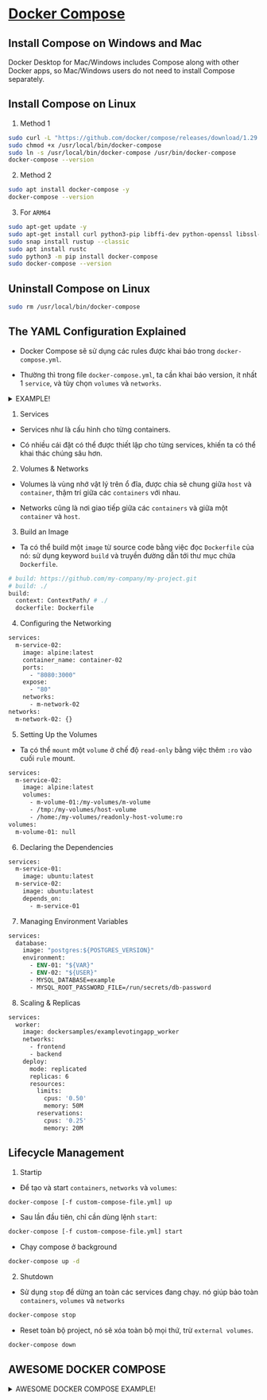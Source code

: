 
# [Docker Compose](https://github.com/docker/awesome-compose)

## Install Compose on Windows and Mac

Docker Desktop for Mac/Windows includes Compose along with other Docker apps, so Mac/Windows users do not need to install Compose separately.

## Install Compose on Linux

1. Method 1

```bash
sudo curl -L "https://github.com/docker/compose/releases/download/1.29.2/docker-compose-$(uname -s)-$(uname -m)" -o /usr/local/bin/docker-compose
sudo chmod +x /usr/local/bin/docker-compose
sudo ln -s /usr/local/bin/docker-compose /usr/bin/docker-compose
docker-compose --version
```

2. Method 2

```bash
sudo apt install docker-compose -y
docker-compose --version
```

3. For `ARM64`

```bash
sudo apt-get update -y
sudo apt-get install curl python3-pip libffi-dev python-openssl libssl-dev zlib1g-dev gcc g++ make -y
sudo snap install rustup --classic
sudo apt install rustc
sudo python3 -m pip install docker-compose
sudo docker-compose --version
```

## Uninstall Compose on Linux

```bash
sudo rm /usr/local/bin/docker-compose
```

## The YAML Configuration Explained

- Docker Compose sẽ sử dụng các rules được khai báo trong `docker-compose.yml`.

- Thường thì trong file `docker-compose.yml`, ta cần khai báo version, ít nhất 1 `service`, và tùy chọn `volumes` và `networks`.

<details>
  <summary>EXAMPLE!</summary>

```dockerfile
version: "3.7"

services:
  m-service-01:
    image: ubuntu:latest
    container_name: container-01
    healthcheck:
      test: ["CMD-SHELL", "curl --silent --fail localhost:9200/_cluster/health || exit 1"]
      interval: 10s
      retries: 10
      start_period: 10s
      timeout: 3s
    restart: "no"
    stdin_open: true
    ports:
      - "80:80"
    networks:
      - m-network-01

  m-service-02:
    image: alpine:latest
    container_name: container-02
    ports:
      - "8080:3000"
    volumes:
      - m-volume-01:/my-volumes/m-volume
      - /tmp:/my-volumes/host-volume
      - /home:/my-volumes/readonly-host-volume:ro
    networks:
      - m-network-02

  m-service-03:
    build:
      context: ContextPath/ # ./
      dockerfile: Dockerfile
    image: image-03
    container_name: container-03
    restart: unless-stopped
    depends_on:
      - m-service-04
    volumes:
      - m-volume-01:/my-volumes/database
    ports:
      - "8081:3000"
      - "81:80"
    deploy:
      resources:
        limits:
          memory: 1.5G

  m-service-04:
    build: https://github.com/my-company/my-project.git
    image: image-04
    container_name: container-04
    environment:
      ACCEPT_EULA: "Y"
      SA_PASSWORD: example_123
    restart: always
    depends_on:
      m-service-04:
        condition: service_healthy
    secrets:
      - db-password
    expose:
      - "80"
    networks:
      - m-network-02
      - m-network-01
    deploy:
      mode: replicated
      replicas: 6
      resources:
        limits:
          cpus: '0.50'
          memory: 50M
        reservations:
          cpus: '0.25'
          memory: 20M

  m-service-05:
    image: "postgres:${POSTGRES_VERSION}"
    container_name: flask-app
    restart: always
    ports:
      - '8000:8000'
    healthcheck:
      test: ["CMD-SHELL", "curl --silent --fail localhost:8000/flask-health-check || exit 1"]
      interval: 10s
      timeout: 10s
      retries: 3
    command: gunicorn -w 3 -t 60 -b 0.0.0.0:8000 app:app

  db:
    # We use a mariadb image which supports both amd64 & arm64 architecture
    image: mariadb:10.6.4-$(lsb_release -cs)"
    # If you really want to use MySQL, uncomment the following line
    # image: mysql:8.0.27
    command: '--default-authentication-plugin=mysql_native_password'
    restart: always
    healthcheck:
      test:
        [
          "CMD",
          "mysqladmin",
          "ping",
          "-h",
          "127.0.0.1",
          "--silent"
        ]
      interval: 3s
      retries: 5
      start_period: 30s
    secrets:
      - db-password
    volumes:
      - db-data:/var/lib/mysql
      - /var/run/docker.sock:/var/run/docker.sock
    environment:
      - ENV-01: "${VAR}"
      - ENV-02: "${USER}"
      - MYSQL_DATABASE=example
      - MYSQL_ROOT_PASSWORD_FILE=/run/secrets/db-password
    expose:
      - 3306
    proxy:
      build: proxy
      ports:
        - 81:80
      depends_on:
        - m-service-02
    labels:
      - "traefik.enable=true"
      - "traefik.http.routers.go.rule=Path(`/`)"
      - "traefik.http.services.go.loadbalancer.server.port=80"

volumes:
  m-volume-01: null
  m-volume-02: null
  db-data: null

networks:
  m-network-01: {}
  m-network-02: {}

secrets:
  db-password:
    file: db/password.txt
```
</details>

1. Services

- Services như là cấu hình cho từng containers.

- Có nhiều cái đặt có thể được thiết lập cho từng services, khiến ta có thể khai thác chúng sâu hơn.


2. Volumes & Networks

- Volumes là vùng nhớ vật lý trên ổ đĩa, được chia sẽ chung giữa `host` và `container`, thậm trí giữa các `containers` với nhau.

- Networks cũng là nơi giao tiếp giữa các `containers` và giữa một `container` và `host`.

3. Build an Image

- Ta có thể build một `image` từ source code bằng việc đọc `Dockerfile` của nó: sử dụng keyword `build` và truyền đường dẫn tới thư mục chứa `Dockerfile`.

```dockerfile
# build: https://github.com/my-company/my-project.git
# build: ./
build:
  context: ContextPath/ # ./
  dockerfile: Dockerfile
```

4. Configuring the Networking

```dockerfile
services:
  m-service-02:
    image: alpine:latest
    container_name: container-02
    ports:
      - "8080:3000"
    expose:
      - "80"
    networks:
      - m-network-02
networks:
  m-network-02: {}
```

5. Setting Up the Volumes

- Ta có thể `mount` một `volume` ở chế độ `read-only` bằng việc thêm `:ro` vào cuối `rule` mount.

```dockerfile
services:
  m-service-02:
    image: alpine:latest
    volumes:
      - m-volume-01:/my-volumes/m-volume
      - /tmp:/my-volumes/host-volume
      - /home:/my-volumes/readonly-host-volume:ro
volumes:
  m-volume-01: null
```

6. Declaring the Dependencies

```dockerfile
services:
  m-service-01:
    image: ubuntu:latest
  m-service-02:
    image: ubuntu:latest
    depends_on:
      - m-service-01
```

7. Managing Environment Variables

```dockerfile
services:
  database: 
    image: "postgres:${POSTGRES_VERSION}"
    environment:
      - ENV-01: "${VAR}"
      - ENV-02: "${USER}"
      - MYSQL_DATABASE=example
      - MYSQL_ROOT_PASSWORD_FILE=/run/secrets/db-password
```

8. Scaling & Replicas

```dockerfile
services:
  worker:
    image: dockersamples/examplevotingapp_worker
    networks:
      - frontend
      - backend
    deploy:
      mode: replicated
      replicas: 6
      resources:
        limits:
          cpus: '0.50'
          memory: 50M
        reservations:
          cpus: '0.25'
          memory: 20M
```

## Lifecycle Management

1. Startip

- Để tạo và start `containers`, `networks` và `volumes`:

```bash
docker-compose [-f custom-compose-file.yml] up
```

- Sau lần đầu tiên, chỉ cần dùng lệnh `start`:

```bash
docker-compose [-f custom-compose-file.yml] start
```

- Chạy compose ở background

```bash
docker-compose up -d
```

2. Shutdown

- Sử dụng `stop` để dừng an toàn các services đang chạy. nó giúp bảo toàn `containers`, `volumes` và `networks`

```bash
docker-compose stop
```

- Reset toàn bộ project, nó sẽ xóa toàn bộ mọi thứ, trừ `external volumes`.

```bash
docker-compose down
```

## AWESOME DOCKER COMPOSE
<details>
  <summary>AWESOME DOCKER COMPOSE EXAMPLE!</summary>

- `angular`

```dockerfile
services:
  web:
    build: angular
    ports:
      - 4200:4200
    volumes:
      - ./angular:/project
      - /project/node_modules
```

- `apache-php`

```dockerfile
services:
  web:
    build: app
    ports:
      - '80:80'
    volumes:
      - ./app:/var/www/html/
```

- `aspnet-mssql`

```dockerfile
services:
  web:
    build: app/aspnetapp
    ports:
      - 80:80
  db:
    environment:
      ACCEPT_EULA: "Y"
      SA_PASSWORD: example_123
    # mssql server image isn't available for arm64 architecture, so we use azure-sql instead
    image: mcr.microsoft.com/azure-sql-edge:1.0.4
    # If you really want to use MS SQL Server, uncomment the following line
    # image: mcr.microsoft.com/mssql/server
    restart: always
    healthcheck:
        test: ["CMD-SHELL", "/opt/mssql-tools/bin/sqlcmd -S localhost -U sa -P example_123 -Q 'SELECT 1' || exit 1"]
        interval: 10s
        retries: 10
        start_period: 10s
        timeout: 3s
 
```

- `django`

```dockerfile
services:
  web:
    build: app
    ports:
      - '8000:8000'
```

- `elasticsearch-logstash-kibana`

```dockerfile
services:
  elasticsearch:
    image: elasticsearch:7.14.2
    container_name: es
    environment:
      discovery.type: single-node
      ES_JAVA_OPTS: "-Xms512m -Xmx512m"
    ports:
      - "9200:9200"
      - "9300:9300"
    healthcheck:
      test: ["CMD-SHELL", "curl --silent --fail localhost:9200/_cluster/health || exit 1"]
      interval: 10s
      timeout: 10s
      retries: 3
    networks:
      - elastic
  logstash:
    image: logstash:7.14.2
    container_name: log
    environment:
      discovery.seed_hosts: logstash
      LS_JAVA_OPTS: "-Xms512m -Xmx512m"
    volumes:
      - ./logstash/pipeline/logstash-nginx.config:/usr/share/logstash/pipeline/logstash-nginx.config
      - ./logstash/nginx.log:/home/nginx.log
    ports:
      - "5000:5000/tcp"
      - "5000:5000/udp"
      - "5044:5044"
      - "9600:9600"
    depends_on:
      - elasticsearch
    networks:
      - elastic
    command: logstash -f /usr/share/logstash/pipeline/logstash-nginx.config
  kibana:
    image: kibana:7.14.2
    container_name: kib
    ports:
      - "5601:5601"
    depends_on:
      - elasticsearch
    networks:
      - elastic
networks:
  elastic:
    driver: bridge
```

- `fastapi`

```dockerfile
services:
  api:
    build: .
    container_name: fastapi-application
    environment:
      PORT: 8000
    ports:
      - '8000:8000'
    restart: "no"
```

- `flask`

```dockerfile
services:
  web:
    build: app
    ports:
      - '5000:5000'
```

- `gitea-postgres`

```dockerfile
services:
  gitea:
    image: gitea/gitea:latest
    environment:
      - DB_TYPE=postgres
      - DB_HOST=db:5432
      - DB_NAME=gitea
      - DB_USER=gitea
      - DB_PASSWD=gitea
    restart: always
    volumes:
      - git_data:/data
    ports:
      - 3000:3000
  db:
    image: postgres:alpine
    environment:
      - POSTGRES_USER=gitea
      - POSTGRES_PASSWORD=gitea
      - POSTGRES_DB=gitea
    restart: always
    volumes:
      - db_data:/var/lib/postgresql/data
    expose:
      - 5432
volumes:
  db_data:
  git_data:
```

- `minecraft`

```dockerfile
services:
 minecraft:
   image: itzg/minecraft-server
   ports:
     - "25565:25565"
   environment:
     EULA: "TRUE"
   deploy:
     resources:
       limits:
         memory: 1.5G
   volumes:
     - "~/minecraft_data:/data"
```

- `nextcloud-postgres`

```dockerfile
services:
  nc:
    image: nextcloud:apache
    environment:
      - POSTGRES_HOST=db
      - POSTGRES_PASSWORD=nextcloud
      - POSTGRES_DB=nextcloud
      - POSTGRES_USER=nextcloud
    ports:
      - 80:80
    restart: always
    volumes:
      - nc_data:/var/www/html
  db:
    image: postgres:alpine
    environment:
      - POSTGRES_PASSWORD=nextcloud
      - POSTGRES_DB=nextcloud
      - POSTGRES_USER=nextcloud
    restart: always
    volumes:
      - db_data:/var/lib/postgresql/data
    expose:
      - 5432
volumes:
  db_data:
  nc_data:
```

- `nextcloud-redis-mariadb`

```dockerfile
services:
  nc:
    image: nextcloud:apache
    restart: always
    ports:
      - 80:80
    volumes:
      - nc_data:/var/www/html
    networks:
      - redisnet
      - dbnet
    environment:
      - REDIS_HOST=redis
      - MYSQL_HOST=db
      - MYSQL_DATABASE=nextcloud
      - MYSQL_USER=nextcloud
      - MYSQL_PASSWORD=nextcloud
  redis:
    image: redis:alpine
    restart: always
    networks:
      - redisnet
    expose:
      - 6379
  db:
    image: mariadb:10.5
    command: --transaction-isolation=READ-COMMITTED --binlog-format=ROW
    restart: always
    volumes:
      - db_data:/var/lib/mysql
    networks:
      - dbnet
    environment:
      - MYSQL_DATABASE=nextcloud
      - MYSQL_USER=nextcloud
      - MYSQL_ROOT_PASSWORD=nextcloud
      - MYSQL_PASSWORD=nextcloud
    expose:
      - 3306
volumes:
  db_data:
  nc_data:
networks:
  dbnet:
  redisnet:
```

- `nginx-aspnet-mysql`

```dockerfile
services:
  backend:
    build: backend
    restart: always
    secrets:
      - db-password
    depends_on:
      - db
    environment:
      - ASPNETCORE_URLS=http://+:8000
    # depends_on:
    #   db:
    #     condition: service_healthy
  db:
    # We use a mariadb image which supports both amd64 & arm64 architecture
    image: mariadb:10.6.4-focal
    # If you really want to use MySQL, uncomment the following line
    # image: mysql:8.0.27
    command: '--default-authentication-plugin=mysql_native_password'
    restart: always
    healthcheck:
      test: ["CMD", "mysqladmin", "ping", "-h", "127.0.0.1", "--silent"]
      interval: 3s
      retries: 5
      start_period: 30s
    secrets:
      - db-password
    volumes:
      - db-data:/var/lib/mysql
    environment:
      - MYSQL_DATABASE=example
      - MYSQL_ROOT_PASSWORD_FILE=/run/secrets/db-password
  proxy:
    build: proxy
    ports:
      - 80:80
    depends_on:
      - backend
volumes:
  db-data:
secrets:
  db-password:
    file: db/password.txt```

- `nginx-flask-mongo`

```dockerfile
services:
  web:
    image: nginx
    volumes:
      - ./nginx/nginx.conf:/tmp/nginx.conf
    environment:
      - FLASK_SERVER_ADDR=backend:9091
    command: /bin/bash -c "envsubst < /tmp/nginx.conf > /etc/nginx/conf.d/default.conf && nginx -g 'daemon off;'"
    ports:
      - 80:80
    depends_on:
      - backend
  backend:
    build: flask
    environment:
      - FLASK_SERVER_PORT=9091
    volumes:
      - ./flask:/src
    depends_on:
      -  mongo
  mongo:
    image: mongo
```

- `nginx-flask-mysql`

```dockerfile
services:
  db:
    # We use a mariadb image which supports both amd64 & arm64 architecture
    image: mariadb:10.6.4-focal
    # If you really want to use MySQL, uncomment the following line
    # image: mysql:8.0.27
    command: '--default-authentication-plugin=mysql_native_password'
    restart: always
    healthcheck:
      test: ["CMD", "mysqladmin", "ping", "-h", "127.0.0.1", "--silent"]
      interval: 3s
      retries: 5
      start_period: 30s
    secrets:
      - db-password
    volumes:
      - db-data:/var/lib/mysql
    networks:
      - backnet
    environment:
      - MYSQL_DATABASE=example
      - MYSQL_ROOT_PASSWORD_FILE=/run/secrets/db-password
    expose:
      - 3306
      - 33060
  backend:
    build: backend
    restart: always
    secrets:
      - db-password
    ports:
      - 5000:5000
    networks:
      - backnet
      - frontnet
    depends_on:
      db:
        condition: service_healthy
  proxy:
    build: proxy
    restart: always
    ports:
      - 80:80
    depends_on:
      - backend
    networks:
      - frontnet
volumes:
  db-data:
secrets:
  db-password:
    file: db/password.txt
networks:
  backnet:
  frontnet:
```

- `nginx-golang`

```dockerfile
services:
  frontend:
    build: frontend
    ports:
      - 80:80
    depends_on:
      - backend
  backend:
    build: backend
```

- `nginx-golang-mysql`

```dockerfile
services:
  backend:
    build: backend
    secrets:
      - db-password
    depends_on:
      db:
        condition: service_healthy
  db:
    # We use a mariadb image which supports both amd64 & arm64 architecture
    image: mariadb:10.6.4-focal
    # If you really want to use MySQL, uncomment the following line
    # image: mysql:8.0.27
    command: '--default-authentication-plugin=mysql_native_password'
    restart: always
    healthcheck:
      test: ["CMD", "mysqladmin", "ping", "-h", "127.0.0.1", "--silent"]
      interval: 3s
      retries: 5
      start_period: 30s
    secrets:
      - db-password
    volumes:
      - db-data:/var/lib/mysql
    environment:
      - MYSQL_DATABASE=example
      - MYSQL_ROOT_PASSWORD_FILE=/run/secrets/db-password
    expose:
      - 3306
  proxy:
    build: proxy
    ports:
      - 80:80
    depends_on:
      - backend
volumes:
  db-data:
secrets:
  db-password:
    file: db/password.txt
```

- `nginx-golang-postgres`

```dockerfile
services:
  backend:
    build: backend
    secrets:
      - db-password
    depends_on:
      - db
  db:
    image: postgres
    restart: always
    secrets:
      - db-password
    volumes:
      - db-data:/var/lib/postgresql/data
    environment:
      - POSTGRES_DB=example
      - POSTGRES_PASSWORD_FILE=/run/secrets/db-password
    expose:
      - 5432

  proxy:
    build: proxy
    ports:
      - 80:80
    depends_on:
      - backend
volumes:
  db-data:
secrets:
  db-password:
    file: db/password.txt
```

- `nginx-wsgi-flask`

```dockerfile
services:
  nginx-proxy:
    build: nginx
    restart: always
    volumes:
      - ./nginx/default.conf:/tmp/default.conf
    environment:
      - FLASK_SERVER_ADDR=flask-app:8000
    ports:
      - "80:80"
    depends_on:
      - flask-app
    healthcheck:
      test: ["CMD-SHELL", "curl --silent --fail localhost:80/health-check || exit 1"]
      interval: 10s
      timeout: 10s
      retries: 3
    command: /app/start.sh
  flask-app:
    build: flask
    restart: always
    ports:
      - '8000:8000'
    healthcheck:
      test: ["CMD-SHELL", "curl --silent --fail localhost:8000/flask-health-check || exit 1"]
      interval: 10s
      timeout: 10s
      retries: 3
    command: gunicorn -w 3 -t 60 -b 0.0.0.0:8000 app:app
```

- `prometheus-grafana`

```dockerfile
services:
  prometheus:
    image: prom/prometheus
    container_name: prometheus
    command:
      - '--config.file=/etc/prometheus/prometheus.yml'
    ports:
      - 9090:9090
    restart: unless-stopped
    volumes:
      - ./prometheus:/etc/prometheus
      - prom_data:/prometheus
  grafana:
    image: grafana/grafana
    container_name: grafana
    ports:
      - 3000:3000
    restart: unless-stopped
    environment:
      - GF_SECURITY_ADMIN_USER=admin
      - GF_SECURITY_ADMIN_PASSWORD=grafana
    volumes:
      - ./grafana:/etc/grafana/provisioning/datasources
volumes:
  prom_data:
```

- `react-express-mongodb`

```dockerfile
services:
  frontend:
    build: frontend
    ports:
      - 3000:3000
    stdin_open: true
    volumes:
      - ./frontend:/usr/src/app
      - /usr/src/app/node_modules
    container_name: frontend
    restart: always
    networks:
      - react-express
    depends_on:
      - backend
  backend:
    container_name: backend
    restart: always
    build: backend
    volumes:
      - ./backend:/usr/src/app
      - /usr/src/app/node_modules
    depends_on:
      - mongo
    networks:
      - express-mongo
      - react-express
    expose:
      - 3000
  mongo:
    container_name: mongo
    restart: always
    image: mongo:4.2.0
    volumes:
      - ./data:/data/db
    networks:
      - express-mongo
    expose:
      - 27017
networks:
  react-express:
  express-mongo:
```

- `react-express-mysql`

```dockerfile
services:
  backend:
    build:
      args:
      - NODE_ENV=development
      context: backend
    command: npm run start-watch
    environment:
      - DATABASE_DB=example
      - DATABASE_USER=root
      - DATABASE_PASSWORD=/run/secrets/db-password
      - DATABASE_HOST=db
      - NODE_ENV=development
    ports:
      - 80:80
      - 9229:9229
      - 9230:9230
    secrets:
      - db-password
    volumes:
      - ./backend/src:/code/src:ro
      - ./backend/package.json:/code/package.json
      - ./backend/package-lock.json:/code/package-lock.json
      - back-notused:/opt/app/node_modules
    networks:
      - public
      - private
    depends_on:
      - db
  db:
    # We use a mariadb image which supports both amd64 & arm64 architecture
    image: mariadb:10.6.4-focal
    # If you really want to use MySQL, uncomment the following line
    # image: mysql:8.0.27
    command: '--default-authentication-plugin=mysql_native_password'
    restart: always
    secrets:
      - db-password
    volumes:
      - db-data:/var/lib/mysql
    networks:
      - private
    environment:
      - MYSQL_DATABASE=example
      - MYSQL_ROOT_PASSWORD_FILE=/run/secrets/db-password
  frontend:
    build:
      context: frontend
      target: development
    ports:
      - 3000:3000
    volumes:
      - ./frontend/src:/code/src
      - /code/node_modules
    networks:
      - public
    depends_on:
      - backend
networks:
  public:
  private:
volumes:
  back-notused:
  db-data:
secrets:
  db-password:
    file: db/password.txt
```

- `react-java-mysql`

```dockerfile
services:
  backend:
    build: backend
    restart: always
    secrets:
      - db-password
    environment:
      MYSQL_HOST: db
    networks:
      - react-spring
      - spring-mysql
    depends_on:
      db:
        condition: service_healthy
  db:
    # We use a mariadb image which supports both amd64 & arm64 architecture
    image: mariadb:10.6.4-focal
    # If you really want to use MySQL, uncomment the following line
    # image: mysql:8.0.19
    environment:
      - MYSQL_DATABASE=example
      - MYSQL_ROOT_PASSWORD_FILE=/run/secrets/db-password
    restart: always
    healthcheck:
      test: ["CMD", "mysqladmin", "ping", "-h", "127.0.0.1", "--silent"]
      interval: 3s
      retries: 5
      start_period: 30s
    secrets:
      - db-password
    volumes:
      - db-data:/var/lib/mysql
    networks:
      - spring-mysql
  frontend:
    build:
      context: frontend
      target: development
    ports:
      - 3000:3000
    volumes:
      - ./frontend/src:/code/src
      - /project/node_modules
    networks:
      - react-spring
    depends_on:
      - backend
    expose:
      - 3306
      - 33060
volumes:
  db-data: {}
secrets:
  db-password:
    file: db/password.txt
networks:
  react-spring: {}
  spring-mysql: {}
```

- `react-nginx`

```dockerfile
version: "3.7"
services:
  frontend:
    build:
      context: .
    container_name: frontend
    ports:
      - "80:80"
```

- `react-rust-postgres`

```dockerfile
services:
  frontend:
    build:
      context: frontend
      target: development
    networks:
      - client-side
    ports:
      - 3000:3000
    volumes:
      - ./frontend/src:/code/src:ro
  backend:
    build:
      context: backend
      target: development
    environment:
      - ADDRESS=0.0.0.0:8000
      - RUST_LOG=debug
      - PG_DBNAME=postgres
      - PG_HOST=db
      - PG_USER=postgres
      - PG_PASSWORD=mysecretpassword
    networks:
      - client-side
      - server-side
    volumes:
      - ./backend/src:/code/src
      - backend-cache:/code/target
    depends_on:
      - db
  db:
    image: postgres:12-alpine
    restart: always
    environment:
      - POSTGRES_PASSWORD=mysecretpassword
    networks:
      - server-side
    ports:
      - 5432:5432
    volumes:
      - db-data:/var/lib/postgresql/data
networks:
  client-side: {}
  server-side: {}
volumes:
  backend-cache: {}
  db-data: {}
```

- `sparkjava`

```dockerfile
services:
  sparkjava:
    build: sparkjava
    ports:
      - 8080:8080
```

- `sparkjava-mysql`

```dockerfile
services:
  backend:
    build: backend
    ports:
      - 8080:8080
    secrets:
      - db-password
  db:
    # We use a mariadb image which supports both amd64 & arm64 architecture
    image: mariadb:10.6.4-focal
    # If you really want to use MySQL, uncomment the following line
    # image: mysql:8.0.27
    restart: always
    secrets:
      - db-password
    volumes:
      - db-data:/var/lib/mysql
    environment:
      - MYSQL_DATABASE=example
      - MYSQL_ROOT_PASSWORD_FILE=/run/secrets/db-password
    expose:
      - 3306
      - 33060
volumes:
  db-data:
secrets:
  db-password:
    file: db/password.txt
```

- `spring-postgres`

```dockerfile
services:
  backend:
    build: backend
    ports:
      - 8080:8080
    environment:
      - POSTGRES_DB=example
    networks:
      - spring-postgres
  db:
    image: postgres
    restart: always
    secrets:
      - db-password
    volumes:
      - db-data:/var/lib/postgresql/data
    networks:
      - spring-postgres
    environment:
      - POSTGRES_DB=example
      - POSTGRES_PASSWORD_FILE=/run/secrets/db-password
    expose:
      - 5432
volumes:
  db-data:
secrets:
  db-password:
    file: db/password.txt
networks:
  spring-postgres:
```

- `traefik-golang`

```dockerfile
services:
  frontend:
    image: traefik:2.2
    command: --providers.docker --entrypoints.web.address=:80 --providers.docker.exposedbydefault=false
    ports:
      # The HTTP port
      - "80:80"
    volumes:
      # So that Traefik can listen to the Docker events
      - /var/run/docker.sock:/var/run/docker.sock
    depends_on:
      - backend
  backend:
    build: backend
    labels:
      - "traefik.enable=true"
      - "traefik.http.routers.go.rule=Path(`/`)"
      - "traefik.http.services.go.loadbalancer.server.port=80"
```

- `vuejs`

```dockerfile
services:
  web:
    build: vuejs
    ports:
      - 8080:8080
    volumes:
      - ./vuejs:/project
      - /project/node_modules
```

- `wordpress-mysql`

```dockerfile
services:
  db:
    # We use a mariadb image which supports both amd64 & arm64 architecture
    image: mariadb:10.6.4-focal
    # If you really want to use MySQL, uncomment the following line
    # image: mysql:8.0.27
    command: '--default-authentication-plugin=mysql_native_password'
    volumes:
      - db_data:/var/lib/mysql
    restart: always
    environment:
      - MYSQL_ROOT_PASSWORD=somewordpress
      - MYSQL_DATABASE=wordpress
      - MYSQL_USER=wordpress
      - MYSQL_PASSWORD=wordpress
    expose:
      - 3306
      - 33060
  wordpress:
    image: wordpress:latest
    ports:
      - 80:80
    restart: always
    environment:
      - WORDPRESS_DB_HOST=db
      - WORDPRESS_DB_USER=wordpress
      - WORDPRESS_DB_PASSWORD=wordpress
      - WORDPRESS_DB_NAME=wordpress
volumes:
  db_data:
```
</details>
 
